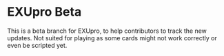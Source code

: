 # EXUpro Beta

This is a beta branch for EXUpro, to help contributors to track the new updates. Not suited for playing as some cards might not work correctly or even be scripted yet.
